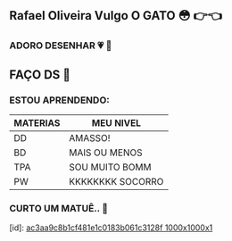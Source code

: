 ## Rafael Oliveira Vulgo O GATO :flushed: :point_right::point_left:
### ADORO DESENHAR :heartpulse: :art:
## FAÇO DS :pray:

### ESTOU APRENDENDO: 
| MATERIAS| MEU NIVEL|
| ------ | ----------- |
| DD | AMASSO! |
| BD | MAIS OU MENOS |
| TPA| SOU MUITO BOMM |
| PW | KKKKKKKK SOCORRO |

### CURTO UM MATUÊ.. :herb:
[id]: [ac3aa9c8b1cf481e1c0183b061c3128f 1000x1000x1](https://user-images.githubusercontent.com/110108497/191003270-8221ddf8-01be-425b-b14c-90f20a647959.jpg)



